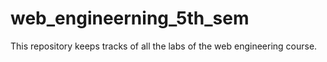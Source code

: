 # web_engineerning_5th_sem

This repository keeps tracks of all the labs of the web engineering course.

